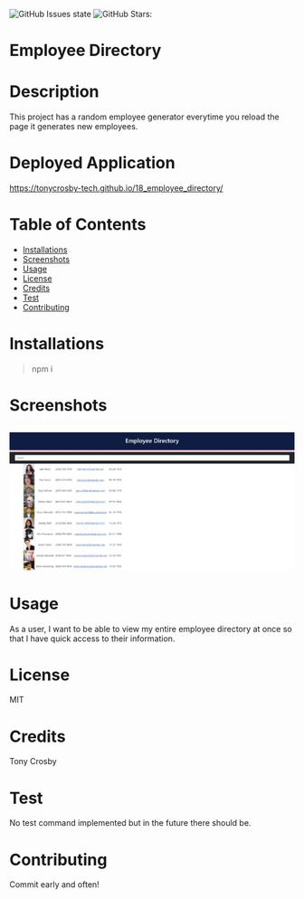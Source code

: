 ![GitHub Issues state](https://img.shields.io/github/issues/tonycrosby-tech/18_employee_directory)
![GitHub Stars:](https://img.shields.io/github/stars/tonycrosby-tech/18_employee_directory)
# Employee Directory
# Description
This project has a random employee generator everytime you reload the page it generates new employees.
# Deployed Application
https://tonycrosby-tech.github.io/18_employee_directory/
# Table of Contents
* [Installations](#Installations)
* [Screenshots](#Screenshots)
* [Usage](#Usage)
* [License](#License)
* [Credits](#Credits)
* [Test](#Test)
* [Contributing](#Contributing)
# Installations
> npm i
# Screenshots 
![HW](./public/images/employeedirectory.JPG)

# Usage
As a user, I want to be able to view my entire employee directory at once so that I have quick access to their information.
# License
MIT
# Credits
Tony Crosby
# Test
No test command implemented but in the future there should be.
# Contributing
Commit early and often!
